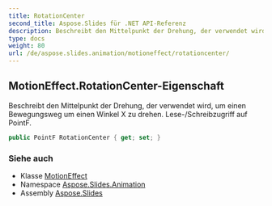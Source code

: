 ```yaml
---
title: RotationCenter
second_title: Aspose.Slides für .NET API-Referenz
description: Beschreibt den Mittelpunkt der Drehung, der verwendet wird, um einen Bewegungsweg um einen Winkel X zu drehen. Lese-/Schreibzugriff auf PointF.
type: docs
weight: 80
url: /de/aspose.slides.animation/motioneffect/rotationcenter/
---
```


## MotionEffect.RotationCenter-Eigenschaft

Beschreibt den Mittelpunkt der Drehung, der verwendet wird, um einen Bewegungsweg um einen Winkel X zu drehen. Lese-/Schreibzugriff auf PointF.

```csharp
public PointF RotationCenter { get; set; }
```

### Siehe auch

* Klasse [MotionEffect](../../motioneffect)
* Namespace [Aspose.Slides.Animation](../../motioneffect)
* Assembly [Aspose.Slides](../../../)

<!-- DO NOT EDIT: generiert von xmldocmd für Aspose.Slides.dll -->
